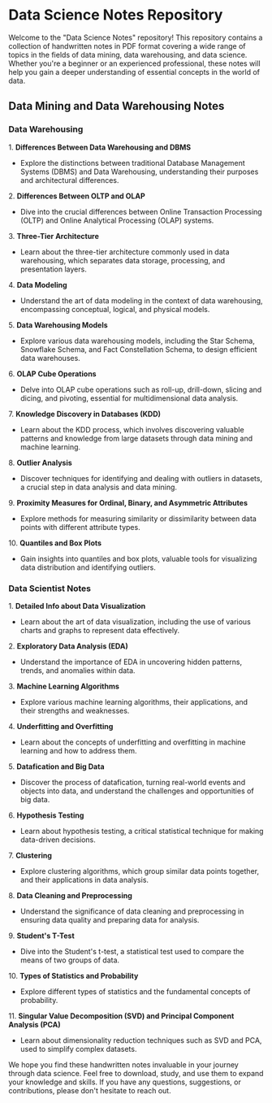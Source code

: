 # Data Science Notes Repository

Welcome to the "Data Science Notes" repository! This repository contains a collection of handwritten notes in PDF format covering a wide range of topics in the fields of data mining, data warehousing, and data science. Whether you're a beginner or an experienced professional, these notes will help you gain a deeper understanding of essential concepts in the world of data.

## Data Mining and Data Warehousing Notes

### Data Warehousing

1\. **Differences Between Data Warehousing and DBMS**

- Explore the distinctions between traditional Database Management Systems (DBMS) and Data Warehousing, understanding their purposes and architectural differences.

2\. **Differences Between OLTP and OLAP**

- Dive into the crucial differences between Online Transaction Processing (OLTP) and Online Analytical Processing (OLAP) systems.

3\. **Three-Tier Architecture**

- Learn about the three-tier architecture commonly used in data warehousing, which separates data storage, processing, and presentation layers.

4\. **Data Modeling**

- Understand the art of data modeling in the context of data warehousing, encompassing conceptual, logical, and physical models.

5\. **Data Warehousing Models**

- Explore various data warehousing models, including the Star Schema, Snowflake Schema, and Fact Constellation Schema, to design efficient data warehouses.

6\. **OLAP Cube Operations**

- Delve into OLAP cube operations such as roll-up, drill-down, slicing and dicing, and pivoting, essential for multidimensional data analysis.

7\. **Knowledge Discovery in Databases (KDD)**

- Learn about the KDD process, which involves discovering valuable patterns and knowledge from large datasets through data mining and machine learning.

8\. **Outlier Analysis**

- Discover techniques for identifying and dealing with outliers in datasets, a crucial step in data analysis and data mining.

9\. **Proximity Measures for Ordinal, Binary, and Asymmetric Attributes**

- Explore methods for measuring similarity or dissimilarity between data points with different attribute types.

10\. **Quantiles and Box Plots**

- Gain insights into quantiles and box plots, valuable tools for visualizing data distribution and identifying outliers.

### Data Scientist Notes

1\. **Detailed Info about Data Visualization**

- Learn about the art of data visualization, including the use of various charts and graphs to represent data effectively.

2\. **Exploratory Data Analysis (EDA)**

- Understand the importance of EDA in uncovering hidden patterns, trends, and anomalies within data.

3\. **Machine Learning Algorithms**

- Explore various machine learning algorithms, their applications, and their strengths and weaknesses.

4\. **Underfitting and Overfitting**

- Learn about the concepts of underfitting and overfitting in machine learning and how to address them.

5\. **Datafication and Big Data**

- Discover the process of datafication, turning real-world events and objects into data, and understand the challenges and opportunities of big data.

6\. **Hypothesis Testing**

- Learn about hypothesis testing, a critical statistical technique for making data-driven decisions.

7\. **Clustering**

- Explore clustering algorithms, which group similar data points together, and their applications in data analysis.

8\. **Data Cleaning and Preprocessing**

- Understand the significance of data cleaning and preprocessing in ensuring data quality and preparing data for analysis.

9\. **Student's T-Test**

- Dive into the Student's t-test, a statistical test used to compare the means of two groups of data.

10\. **Types of Statistics and Probability**

- Explore different types of statistics and the fundamental concepts of probability.

11\. **Singular Value Decomposition (SVD) and Principal Component Analysis (PCA)**

- Learn about dimensionality reduction techniques such as SVD and PCA, used to simplify complex datasets.

We hope you find these handwritten notes invaluable in your journey through data science. Feel free to download, study, and use them to expand your knowledge and skills. If you have any questions, suggestions, or contributions, please don't hesitate to reach out.
